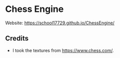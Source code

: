 # Chess Engine
Website: https://school17729.github.io/ChessEngine/
## Credits
- I took the textures from https://www.chess.com/.